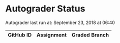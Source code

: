 # Autograder Status
Autograder last run at: September 23, 2018 at 06:40

| GitHub ID | Assignment | Graded Branch |
|-----------|------------|---------------|
